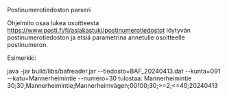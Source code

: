 Postinumerotiedoston parseri

Ohjelmito osaa lukea osoitteesta https://www.posti.fi/fi/asiakastuki/postinumerotiedostot löytyvän postinumerotiedoston ja etsiä parametrina annetulle osoitteelle postinumeron.

Esimerkki:

java -jar build/libs/bafreader.jar --tiedosto=BAF_20240413.dat --kunta=091 --katu=Mannerheimintie --numero=30
tulostaa:
Mannerheimintie 30;30;Mannerheimintie;Mannerheimvägen;00100;30;>=2;<=40;20240413